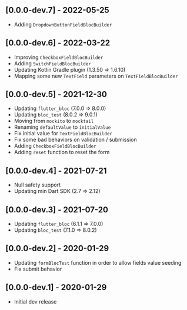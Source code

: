 ## [0.0.0-dev.7] - 2022-05-25

- Adding `DropdownButtonFieldBlocBuilder`

## [0.0.0-dev.6] - 2022-03-22

- Improving `CheckboxFieldBlocBuilder`
- Adding `SwitchFieldBlocBuilder`
- Updating Kotlin Gradle plugin (1.3.50 => 1.6.10)
- Mapping some new `TextField` parameters on `TextFieldBlocBuilder`

## [0.0.0-dev.5] - 2021-12-30

- Updating `flutter_bloc` (7.0.0 => 8.0.0)
- Updating `bloc_test` (8.0.2 => 9.0.1)
- Moving from `mockito` to `mocktail`
- Renaming `defaultValue` to `initialValue`
- Fix initial value for `TextFieldBlocBuilder`
- Fix some bad behaviors on validation / submission
- Adding `CheckboxFieldBlocBuilder`
- Adding `reset` function to reset the form

## [0.0.0-dev.4] - 2021-07-21

- Null safety support
- Updating min Dart SDK (2.7 => 2.12)

## [0.0.0-dev.3] - 2021-07-20

- Updating `flutter_bloc` (6.1.1 => 7.0.0)
- Updating `bloc_test` (7.1.0 => 8.0.2)

## [0.0.0-dev.2] - 2020-01-29

- Updating `formBlocTest` function in order to allow fields value seeding
- Fix submit behavior

## [0.0.0-dev.1] - 2020-01-29

- Initial dev release
